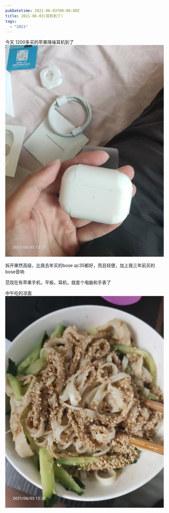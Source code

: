 ```yaml
---
pubDatetime: 2021-06-03T00:00:00Z
title: 2021-06-03(耳机到了)
tags:
  - "2021"
---
```


今天 1200多买的苹果降噪耳机到了
![](../../img/6904315-a9b4171104c89e36.jpg)

拆开果然高级，比我去年买的bose qc35都好，而且轻便，加上我三年前买的bose音响

范现在有苹果手机，平板，耳机，就差个电脑和手表了

中午吃的凉面
![](../../img/6904315-ff8371fa4e402650.jpg)
